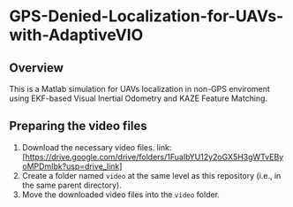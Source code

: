 # GPS-Denied-Localization-for-UAVs-with-AdaptiveVIO
## Overview
This is a Matlab simulation for UAVs localization in non-GPS enviroment using EKF-based Visual Inertial Odometry and KAZE Feature Matching.

## Preparing the video files
1. Download the necessary video files. link: [https://drive.google.com/drive/folders/1FuaIbYU12y2oGX5H3gWTvEByoMPDmIbk?usp=drive_link]
2. Create a folder named `video` at the same level as this repository (i.e., in the same parent directory).
3. Move the downloaded video files into the `video` folder.
 
